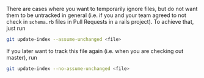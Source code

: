 There are cases where you want to temporarily ignore files, but do not want them to be untracked in general (i.e. if you and your team agreed to not check in `schema.rb` files in Pull Requests in a rails project). To achieve that, just run

```bash
git update-index --assume-unchanged <file>
```

If you later want to track this file again (i.e. when you are checking out master), run

```bash
git update-index --no-assume-unchanged <file>
```

